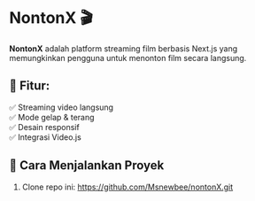 # NontonX 🎬

**NontonX** adalah platform streaming film berbasis Next.js yang memungkinkan pengguna untuk menonton film secara langsung.

## 🎥 Fitur:
✅ Streaming video langsung  
✅ Mode gelap & terang  
✅ Desain responsif  
✅ Integrasi Video.js  

## 🚀 Cara Menjalankan Proyek
1. Clone repo ini:   https://github.com/Msnewbee/nontonX.git
